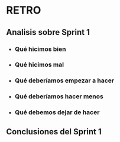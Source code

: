 # RETRO

## Analisis sobre Sprint 1

* ### Qué hicimos bien

* ### Qué hicimos mal

* ### Qué deberíamos empezar a hacer

* ### Qué deberíamos hacer menos

* ### Qué debemos dejar de hacer






## Conclusiones del Sprint 1


